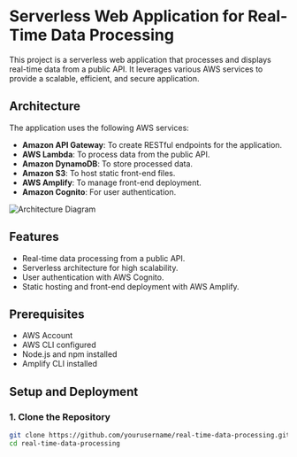 # Serverless Web Application for Real-Time Data Processing

This project is a serverless web application that processes and displays real-time data from a public API. It leverages various AWS services to provide a scalable, efficient, and secure application.

## Architecture

The application uses the following AWS services:

- **Amazon API Gateway**: To create RESTful endpoints for the application.
- **AWS Lambda**: To process data from the public API.
- **Amazon DynamoDB**: To store processed data.
- **Amazon S3**: To host static front-end files.
- **AWS Amplify**: To manage front-end deployment.
- **Amazon Cognito**: For user authentication.

![Architecture Diagram](architecture-diagram.png)

## Features

- Real-time data processing from a public API.
- Serverless architecture for high scalability.
- User authentication with AWS Cognito.
- Static hosting and front-end deployment with AWS Amplify.

## Prerequisites

- AWS Account
- AWS CLI configured
- Node.js and npm installed
- Amplify CLI installed

## Setup and Deployment

### 1. Clone the Repository

```bash
git clone https://github.com/yourusername/real-time-data-processing.git
cd real-time-data-processing
```
